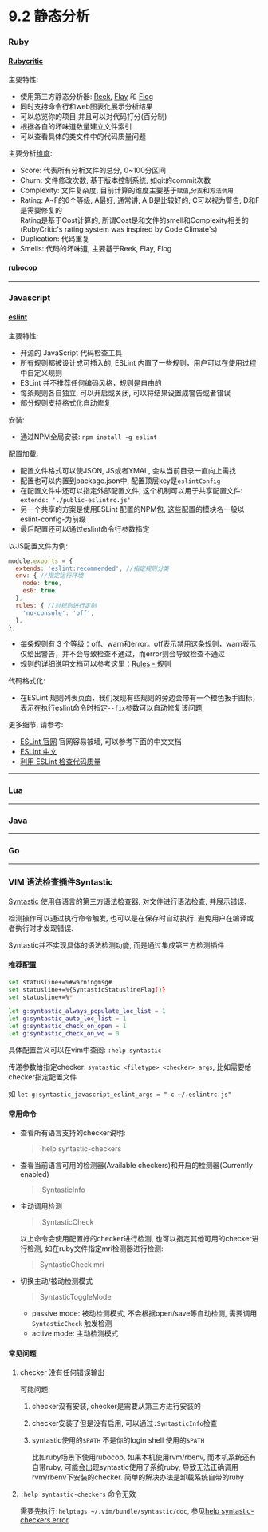 # 9.2 静态分析

### Ruby

#### [Rubycritic](https://github.com/whitesmith/rubycritic)

主要特性:

* 使用第三方静态分析器:  [Reek](https://github.com/troessner/reek), [Flay](https://github.com/seattlerb/flay) 和 [Flog](https://github.com/seattlerb/flog)
* 同时支持命令行和web图表化展示分析结果
* 可以总览你的项目,并且可以对代码打分(百分制)
* 根据各自的坏味道数量建立文件索引
* 可以查看具体的类文件中的代码质量问题

主要分析[维度](https://github.com/whitesmith/rubycritic/blob/master/docs/core-metrics.md):

* Score: 代表所有分析文件的总分, 0~100分区间
* Churn: 文件修改次数, 基于版本控制系统, 如git的commit次数
* Complexity: 文件复杂度, 目前计算的维度主要基于`赋值`,`分支`和`方法调用`
* Rating: A~F的6个等级, A最好, 通常讲, A,B是比较好的, C可以视为警告, D和F是需要修复的  
  Rating是基于Cost计算的, 所谓Cost是和文件的smell和Complexity相关的  
  (RubyCritic's rating system was inspired by Code Climate's)
* Duplication: 代码重复
* Smells: 代码的坏味道, 主要基于Reek, Flay, Flog


#### [rubocop](https://github.com/bbatsov/rubocop)

---

### Javascript

#### [eslint](http://eslint.org/)

主要特性:

* 开源的 JavaScript 代码检查工具
* 所有规则都被设计成可插入的, ESLint 内置了一些规则，用户可以在使用过程中自定义规则
* ESLint 并不推荐任何编码风格，规则是自由的
* 每条规则各自独立, 可以开启或关闭, 可以将结果设置成警告或者错误
* 部分规则支持格式化自动修复

安装:

* 通过NPM全局安装: `npm install -g eslint`

配置加载:

* 配置文件格式可以使JSON, JS或者YMAL, 会从当前目录一直向上需找
* 配置也可以内置到package.json中, 配置顶层key是`eslintConfig`
* 在配置文件中还可以指定外部配置文件, 这个机制可以用于共享配置文件: `extends: './public-eslintrc.js'`
* 另一个共享的方案是使用ESLint 配置的NPM包, 这些配置的模块名一般以eslint-config-为前缀
* 最后配置还可以通过eslint命令行参数指定

以JS配置文件为例:

```javascript
module.exports = {
  extends: 'eslint:recommended', //指定规则分类
  env: { //指定运行环境
    node: true,
    es6: true
  },
  rules: { //对规则进行定制
    'no-console': 'off',
  },
};
```

* 每条规则有 3 个等级：off、warn和error。off表示禁用这条规则，warn表示仅给出警告，并不会导致检查不通过，而error则会导致检查不通过
* 规则的详细说明文档可以参考这里：[Rules - 规则](http://eslint.cn/docs/rules/)

代码格式化:

* 在ESLint 规则列表页面，我们发现有些规则的旁边会带有一个橙色扳手图标，表示在执行eslint命令时指定`--fix`参数可以自动修复该问题

更多细节, 请参考:

* [ESLint 官网](http://eslint.org/) 官网容易被墙, 可以参考下面的中文文档
* [ESLint 中文](http://eslint.cn/)
* [利用 ESLint 检查代码质量](http://morning.work/page/maintainable-nodejs/getting-started-with-eslint.html)

---

### Lua

---

### Java

---

### Go

---

### VIM 语法检查插件Syntastic

[Syntastic](https://github.com/vim-syntastic/syntastic) 使用各语言的第三方语法检查器, 对文件进行语法检查, 并展示错误.

检测操作可以通过执行命令触发, 也可以是在保存时自动执行. 避免用户在编译或者执行时才发现错误.

Syntastic并不实现具体的语法检测功能, 而是通过集成第三方检测插件

#### 推荐配置

```bash
set statusline+=%#warningmsg#
set statusline+=%{SyntasticStatuslineFlag()}
set statusline+=%*

let g:syntastic_always_populate_loc_list = 1
let g:syntastic_auto_loc_list = 1
let g:syntastic_check_on_open = 1
let g:syntastic_check_on_wq = 0
```

具体配置含义可以在vim中查阅: `:help syntastic`

传递参数给指定checker: `syntastic_<filetype>_<checker>_args`, 比如需要给checker指定配置文件

如 `let g:syntastic_javascript_eslint_args = "-c ~/.eslintrc.js"`

#### 常用命令

* 查看所有语言支持的checker说明:

  >:help syntastic-checkers

* 查看当前语言可用的检测器(Available checkers)和开启的检测器(Currently enabled)

  > :SyntasticInfo

* 主动调用检测

  > :SyntasticCheck

  以上命令会使用配置好的checker进行检测, 也可以指定其他可用的checker进行检测, 如在ruby文件指定mri检测器进行检测:

  > SyntasticCheck mri

* 切换主动/被动检测模式

  > SyntasticToggleMode

  * passive mode: 被动检测模式, 不会根据open/save等自动检测, 需要调用`SyntasticCheck` 触发检测
  * active mode: 主动检测模式

#### 常见问题

1. checker 没有任何错误输出

   可能问题:

   1. checker没有安装, checker是需要从第三方进行安装的

   2. checker安装了但是没有启用, 可以通过`:SyntasticInfo`检查

   3. syntastic使用的`$PATH` 不是你的login shell 使用的`$PATH`

      比如ruby场景下使用rubocop, 如果本机使用rvm/rbenv, 而本机系统还有自带ruby, 可能会出现syntastic使用了系统ruby, 导致无法正确调用rvm/rbenv下安装的checker. 简单的解决办法是卸载系统自带的ruby

2. `:help syntastic-checkers` 命令无效

   需要先执行`:helptags ~/.vim/bundle/syntastic/doc`, 参见[help syntastic-checkers error](https://groups.google.com/forum/#!topic/vim-syntastic/axAbKWRVN4Q)
